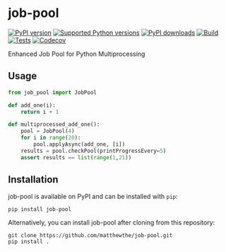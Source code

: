 # job-pool

[![PyPI version](https://img.shields.io/pypi/v/job_pool.svg?logo=pypi&logoColor=FFE873)](https://pypi.org/project/job_pool/)
[![Supported Python versions](https://img.shields.io/pypi/pyversions/job_pool.svg?logo=python&logoColor=FFE873)](https://pypi.org/project/job_pool/)
[![PyPI downloads](https://img.shields.io/pypi/dm/job_pool.svg)](https://pypistats.org/packages/job_pool)
[![Build](https://github.com/matthewthe/job-pool/workflows/Publish%20release/badge.svg)](https://github.com/matthewthe/job-pool/actions?workflow=release)
[![Tests](https://github.com/matthewthe/job-pool/workflows/Unit%20tests/badge.svg)](https://github.com/matthewthe/job-pool/actions?workflow=tests)
[![Codecov](https://codecov.io/gh/matthewthe/job-pool/branch/main/graph/badge.svg)](https://codecov.io/gh/matthewthe/job-pool)


Enhanced Job Pool for Python Multiprocessing

## Usage

```python
from job_pool import JobPool

def add_one(i):
    return i + 1

def multiprocessed_add_one():
    pool = JobPool(4)
    for i in range(20):
        pool.applyAsync(add_one, [i])
    results = pool.checkPool(printProgressEvery=5)
    assert results == list(range(1,21))
```

## Installation

job-pool is available on PyPI and can be installed with `pip`:

```shell
pip install job-pool
```

Alternatively, you can install job-pool after cloning from this repository:

```shell
git clone https://github.com/matthewthe/job-pool.git
pip install .
```
